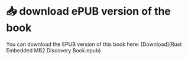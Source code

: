 # 📥 download ePUB version of the book


You can download the EPUB version of this book here:  [Download](Rust Embedded MB2 Discovery Book.epub)
